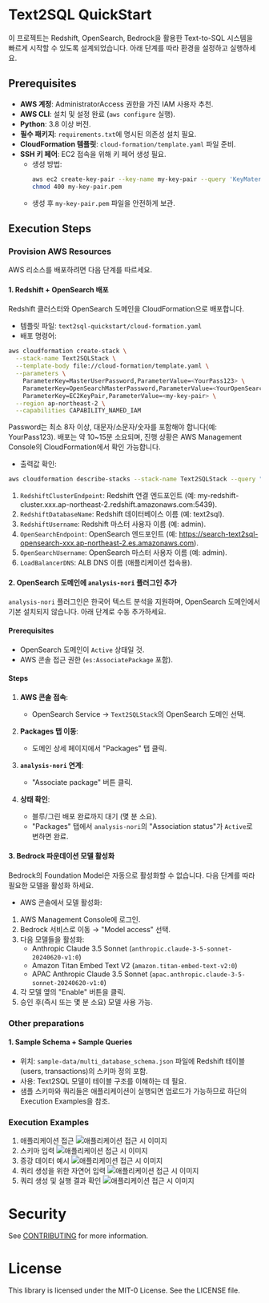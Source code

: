 # Text2SQL QuickStart
이 프로젝트는 Redshift, OpenSearch, Bedrock을 활용한 Text-to-SQL 시스템을 빠르게 시작할 수 있도록 설계되었습니다. 아래 단계를 따라 환경을 설정하고 실행하세요.
## Prerequisites
- **AWS 계정**: AdministratorAccess 권한을 가진 IAM 사용자 추천.
- **AWS CLI**: 설치 및 설정 완료 (`aws configure` 실행).
- **Python**: 3.8 이상 버전.
- **필수 패키지**: `requirements.txt`에 명시된 의존성 설치 필요.
- **CloudFormation 템플릿**: `cloud-formation/template.yaml` 파일 준비.
- **SSH 키 페어**: EC2 접속을 위해 키 페어 생성 필요.
  - 생성 방법:
    ```bash
    aws ec2 create-key-pair --key-name my-key-pair --query 'KeyMaterial' --output text > my-key-pair.pem
    chmod 400 my-key-pair.pem
    ```
  - 생성 후 `my-key-pair.pem` 파일을 안전하게 보관.
## Execution Steps
### Provision AWS Resources
AWS 리소스를 배포하려면 다음 단계를 따르세요.
#### 1. Redshift + OpenSearch 배포
Redshift 클러스터와 OpenSearch 도메인을 CloudFormation으로 배포합니다.
* 템플릿 파일: `text2sql-quickstart/cloud-formation.yaml`
* 배포 명령어:
```bash
aws cloudformation create-stack \
  --stack-name Text2SQLStack \
  --template-body file://cloud-formation/template.yaml \
  --parameters \
    ParameterKey=MasterUserPassword,ParameterValue=<YourPass123> \
    ParameterKey=OpenSearchMasterPassword,ParameterValue=<YourOpenSearchPass123> \
    ParameterKey=EC2KeyPair,ParameterValue=<my-key-pair> \
  --region ap-northeast-2 \
  --capabilities CAPABILITY_NAMED_IAM
```
Password는 최소 8자 이상, 대문자/소문자/숫자를 포함해야 합니다(예: YourPass123).
배포는 약 10~15분 소요되며, 진행 상황은 AWS Management Console의 CloudFormation에서 확인 가능합니다.
* 출력값 확인:
```bash
aws cloudformation describe-stacks --stack-name Text2SQLStack --query "Stacks[0].Outputs"
```
1. `RedshiftClusterEndpoint`: Redshift 연결 엔드포인트 (예: my-redshift-cluster.xxx.ap-northeast-2.redshift.amazonaws.com:5439).
2. `RedshiftDatabaseName`: Redshift 데이터베이스 이름 (예: text2sql).
3. `RedshiftUsername`: Redshift 마스터 사용자 이름 (예: admin).
4. `OpenSearchEndpoint`: OpenSearch 엔드포인트 (예: https://search-text2sql-opensearch-xxx.ap-northeast-2.es.amazonaws.com).
5. `OpenSearchUsername`: OpenSearch 마스터 사용자 이름 (예: admin).
6. `LoadBalancerDNS`: ALB DNS 이름 (애플리케이션 접속용).

#### 2. OpenSearch 도메인에 `analysis-nori` 플러그인 추가

`analysis-nori` 플러그인은 한국어 텍스트 분석을 지원하며, OpenSearch 도메인에서 기본 설치되지 않습니다. 아래 단계로 수동 추가하세요.

#### Prerequisites
- OpenSearch 도메인이 `Active` 상태일 것.
- AWS 콘솔 접근 권한 (`es:AssociatePackage` 포함).

#### Steps
1. **AWS 콘솔 접속**:
   - OpenSearch Service → `Text2SQLStack`의 OpenSearch 도메인 선택.

2. **Packages 탭 이동**:
   - 도메인 상세 페이지에서 "Packages" 탭 클릭.

3. **`analysis-nori` 연계**:
   - "Associate package" 버튼 클릭.

4. **상태 확인**:
   - 블루/그린 배포 완료까지 대기 (몇 분 소요).
   - "Packages" 탭에서 `analysis-nori`의 "Association status"가 `Active`로 변하면 완료.

#### 3. Bedrock 파운데이션 모델 활성화
Bedrock의 Foundation Model은 자동으로 활성화할 수 없습니다. 다음 단계를 따라 필요한 모델을 활성화 하세요.
* AWS 콘솔에서 모델 활성화:
1. AWS Management Console에 로그인.
2. Bedrock 서비스로 이동 → "Model access" 선택.
3. 다음 모델들을 활성화:
    * Anthropic Claude 3.5 Sonnet (`anthropic.claude-3-5-sonnet-20240620-v1:0`)
    * Amazon Titan Embed Text V2 (`amazon.titan-embed-text-v2:0`)
    * APAC Anthropic Claude 3.5 Sonnet (`apac.anthropic.claude-3-5-sonnet-20240620-v1:0`)
4. 각 모델 옆의 "Enable" 버튼을 클릭.
5. 승인 후(즉시 또는 몇 분 소요) 모델 사용 가능.

### Other preparations

#### 1. Sample Schema + Sample Queries
* 위치: `sample-data/multi_database_schema.json` 파일에 Redshift 테이블(users, transactions)의 스키마 정의 포함.
* 사용: Text2SQL 모델이 테이블 구조를 이해하는 데 필요.
* 샘플 스키마와 쿼리들은 애플리케이션이 실행되면 업로드가 가능하므로 하단의 Execution Examples을 참조.

### Execution Examples
1. 애플리케이션 접근
![애플리케이션 접근 시 이미지](readme-images/img1.png)
2. 스키마 입력
![애플리케이션 접근 시 이미지](readme-images/img2.png)
3. 증강 데이터 예시
![애플리케이션 접근 시 이미지](readme-images/img3.png)
4. 쿼리 생성을 위한 자연어 입력
![애플리케이션 접근 시 이미지](readme-images/img4.png)
5. 쿼리 생성 및 실행 결과 확인
![애플리케이션 접근 시 이미지](readme-images/img5.png)
### 

# Security

See [CONTRIBUTING](CONTRIBUTING.md#security-issue-notifications) for more information.

# License

This library is licensed under the MIT-0 License. See the LICENSE file.

